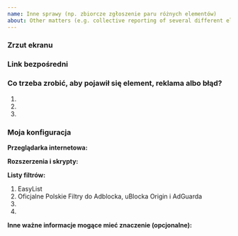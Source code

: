 ```yaml
---
name: Inne sprawy (np. zbiorcze zgłoszenie paru różnych elementów)
about: Other matters (e.g. collective reporting of several different elements)
---
```


<!--
Dziękujemy za zgłoszenie na rzecz Polskich Filtrów do Adblocka, uBlocka Origin i AdGuarda.
Przed podjęciem jakiegokolwiek działania koniecznie zapoznaj się z CONTRIBUTING.md
Thanks for reporting to Polish Filters for AdBlock, uBlock and AdGuard.
-->

### Zrzut ekranu <!--Screenshot-->
<!--
Przeciągnij i upuść tutaj swój zrzut lub zamieść do niego link.
Drag and drop your screenshot here or place a link to it.
-->

### Link bezpośredni <!--Direct link-->
<!--
Wstaw tutaj link bezpośredni do strony, na której występuje element, reklama albo błąd.
Insert here a direct link to the page, where an element, an ad or a bug occurs.
-->

<!--What do you need to do to appear an element, an ad or a bug?-->
### Co trzeba zrobić, aby pojawił się element, reklama albo błąd?
1. 
2. 
3. 


### Moja konfiguracja <!--My configuration-->

**Przeglądarka internetowa:** <!--Web browser-->

**Rozszerzenia i skrypty:** <!--Extensions and scripts-->

**Listy filtrów:** <!--Filter lists-->
1. EasyList
2. Oficjalne Polskie Filtry do Adblocka, uBlocka Origin i AdGuarda <!--Official Polish Filters For AdBlock, uBlock Origin and AdGuard-->
3. 
4. 


<!--Other important information that may be relevant (optional)-->
**Inne ważne informacje mogące mieć znaczenie (opcjonalne):**

